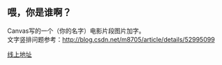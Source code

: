## 喂，你是谁啊？

Canvas写的一个（你的名字）电影片段图片加字。<br/>
文字竖排问题参考：http://blog.csdn.net/m8705/article/details/52995099

[线上地址](http://clayeo.applinzi.com/yourname-avatar/ "线上地址")


